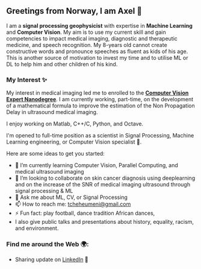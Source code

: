 ## Greetings from Norway, I am Axel 👋

I am a **signal processing geophysicist** with expertise in **Machine Learning** and **Computer Vision**. My aim is to use my current skill and gain competencies to impact medical imaging, diagnostic and therapeutic medicine, and speech recognition. My 8-years old cannot create constructive words and pronounce speeches as fluent as kids of his age. This is another source of motivation to invest my time and to utilise ML or DL to help him and other children of his kind.

### My Interest :sparkles: 
My interest in medical imaging led me to enrolled to the **[Computer Vision Expert Nanodegree](https://www.udacity.com/course/computer-vision-nanodegree--nd891)**. I am currently working, part-time, on the development of a mathematical formula to improve the estimation of the Non Propagation Delay in ultrasound medical imaging.

I enjoy working on Matlab, C++/C, Python, and Octave.

I'm opened to full-time position as a scientist in Signal Processing, Machine Learning engineering, or Computer Vision specialist :rocket:.

Here are some ideas to get you started:

- 🌱 I’m currently learning Computer Vision, Parallel Computing, and medical ultrasound imaging
- 👯 I’m looking to collaborate on skin cancer diagnosis using deeplearning and on the increase of the SNR of medical imaging ultrasound through signal processing & ML
- 💬 Ask me about ML, CV, or Signal Processing
- 📫 How to reach me: tcheheumeni@gmail.com
- ⚡ Fun fact: play football, dance tradition African dances, 
- I also give public talks and presentations about history, equality, racism, and environment.

### Find me around the Web :earth_africa::

- Sharing update on [LinkedIn](https://www.linkedin.com/in/tcheheumeni/) :satellite:

